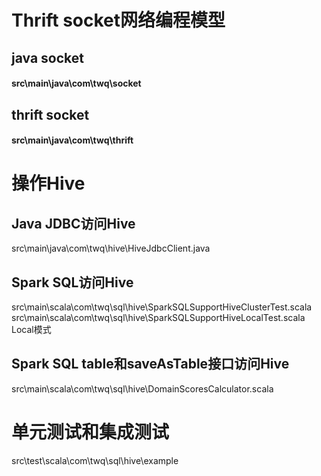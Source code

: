 # Thrift socket网络编程模型
## java socket
#### src\main\java\com\twq\socket

## thrift socket
#### src\main\java\com\twq\thrift

# 操作Hive
## Java JDBC访问Hive
src\main\java\com\twq\hive\HiveJdbcClient.java

## Spark SQL访问Hive
src\main\scala\com\twq\sql\hive\SparkSQLSupportHiveClusterTest.scala
src\main\scala\com\twq\sql\hive\SparkSQLSupportHiveLocalTest.scala Local模式

## Spark SQL table和saveAsTable接口访问Hive
src\main\scala\com\twq\sql\hive\DomainScoresCalculator.scala

# 单元测试和集成测试
src\test\scala\com\twq\sql\hive\example